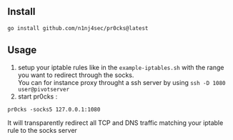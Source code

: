 ## Install 
```
go install github.com/n1nj4sec/pr0cks@latest
``` 

## Usage

1. setup your iptable rules like in the `example-iptables.sh` with the range you want to redirect through the socks.  
 You can for instance proxy throught a ssh server by using `ssh -D 1080 user@pivotserver`
3. start pr0cks :
```
pr0cks -socks5 127.0.0.1:1080
```
It will transparently redirect all TCP and DNS traffic matching your iptable rule to the socks server
